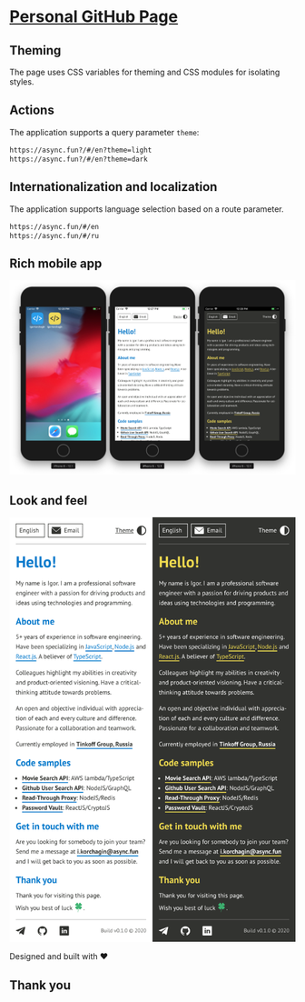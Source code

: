 # [Personal GitHub Page](https://async.fun/)

## Theming

The page uses CSS variables for theming and CSS modules for isolating styles.

## Actions

The application supports a query parameter `theme`:

```
https://async.fun?/#/en?theme=light
https://async.fun?/#/en?theme=dark
```

## Internationalization and localization

The application supports language selection based on a route parameter.

```
https://async.fun/#/en
https://async.fun/#/ru
```

## Rich mobile app

![](./docs/responsive.png)

## Look and feel

![](./docs/screenshot.png)

Designed and built with ❤️

## Thank you
